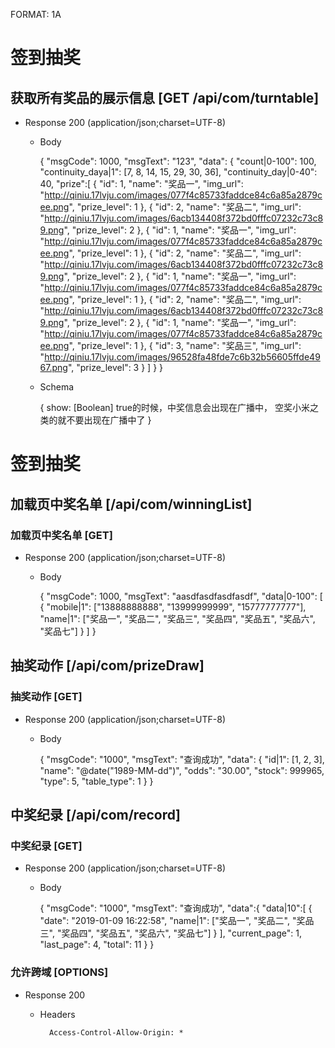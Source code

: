 FORMAT: 1A

# 签到抽奖

## 获取所有奖品的展示信息 [GET /api/com/turntable]

+ Response 200 (application/json;charset=UTF-8)

    + Body

        {
            "msgCode": 1000,
            "msgText": "123",
            "data": {
                "count|0-100": 100,
                "continuity_daya|1": [7, 8, 14, 15, 29, 30, 36],
                "continuity_day|0-40": 40,
                "prize":[
                    {
                           "id": 1,
                           "name": "奖品一",
                           "img_url": "http://qiniu.17lvju.com/images/077f4c85733faddce84c6a85a2879cee.png",
                           "prize_level": 1
                    },
                    {
                           "id": 2,
                           "name": "奖品二",
                           "img_url": "http://qiniu.17lvju.com/images/6acb134408f372bd0fffc07232c73c89.png",
                           "prize_level": 2
                    },
                    {
                           "id": 1,
                           "name": "奖品一",
                           "img_url": "http://qiniu.17lvju.com/images/077f4c85733faddce84c6a85a2879cee.png",
                           "prize_level": 1
                    },
                    {
                           "id": 2,
                           "name": "奖品二",
                           "img_url": "http://qiniu.17lvju.com/images/6acb134408f372bd0fffc07232c73c89.png",
                           "prize_level": 2
                    },
                    {
                           "id": 1,
                           "name": "奖品一",
                           "img_url": "http://qiniu.17lvju.com/images/077f4c85733faddce84c6a85a2879cee.png",
                           "prize_level": 1
                    },
                    {
                           "id": 2,
                           "name": "奖品二",
                           "img_url": "http://qiniu.17lvju.com/images/6acb134408f372bd0fffc07232c73c89.png",
                           "prize_level": 2
                    },
                    {
                           "id": 1,
                           "name": "奖品一",
                           "img_url": "http://qiniu.17lvju.com/images/077f4c85733faddce84c6a85a2879cee.png",
                           "prize_level": 1
                    },
                    {
                           "id": 3,
                           "name": "奖品三",
                           "img_url": "http://qiniu.17lvju.com/images/96528fa48fde7c6b32b56605ffde4967.png",
                           "prize_level": 3
                    }
                ]
            }
        }
    
    + Schema

        {
            show: [Boolean] true的时候，中奖信息会出现在广播中， 空奖小米之类的就不要出现在广播中了
        }


# 签到抽奖

## 加载页中奖名单 [/api/com/winningList]

### 加载页中奖名单 [GET]

+ Response 200 (application/json;charset=UTF-8)

    + Body

        {
            "msgCode": 1000,
            "msgText": "aasdfasdfasdfasdf",
            "data|0-100": [
                {
                    "mobile|1": ["13888888888", "13999999999", "15777777777"],
                    "name|1": ["奖品一", "奖品二", "奖品三", "奖品四", "奖品五", "奖品六", "奖品七"]
                }
            ]
        }


## 抽奖动作 [/api/com/prizeDraw]

### 抽奖动作 [GET]

+ Response 200 (application/json;charset=UTF-8)

    + Body

        {
            "msgCode": "1000",
            "msgText": "查询成功",
            "data":
            {
                "id|1": [1, 2, 3],
                "name": "@date(\"1989-MM-dd\")",
                "odds": "30.00",
                "stock": 999965,
                "type": 5,
                "table_type": 1
            }
        }


## 中奖纪录 [/api/com/record]

### 中奖纪录 [GET]

+ Response 200 (application/json;charset=UTF-8)

    + Body

        {
            "msgCode": "1000",
            "msgText": "查询成功",
            "data":{
                "data|10":[
                    {
                        "date": "2019-01-09 16:22:58",
                        "name|1": ["奖品一", "奖品二", "奖品三", "奖品四", "奖品五", "奖品六", "奖品七"]
                    }
                ],
                "current_page": 1,
                "last_page": 4,
                "total": 11
            }
        }

### 允许跨域 [OPTIONS]

+ Response 200
    + Headers

            Access-Control-Allow-Origin: *